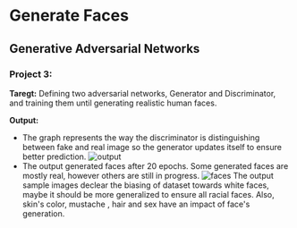 # Generate Faces
## Generative Adversarial Networks
### Project 3:
**Taregt:**
Defining two adversarial networks, Generator and Discriminator, and training them until generating realistic human faces.

**Output:**
- The graph represents the way the discriminator is distinguishing between fake and real image so the generator updates itself to ensure better prediction.
![output](https://github.com/Yasmin-Hesham/Deep-Learning-Udacity-Nanodegree/blob/master/4-Generate%20Faces/sample_output/graph.PNG)
- The output generated faces after 20 epochs. Some generated faces are mostly real, however others are still in progress.
![faces](https://github.com/Yasmin-Hesham/Deep-Learning-Udacity-Nanodegree/blob/master/4-Generate%20Faces/sample_output/generated_faces.PNG)
The output sample images declear the biasing of dataset towards white faces, maybe it should be more generalized to ensure all racial faces. Also, skin's color, mustache , hair and sex have an impact of face's generation. 